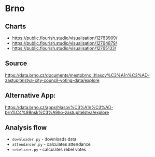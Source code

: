 # Brno

## Charts
- https://public.flourish.studio/visualisation/12763909/
- https://public.flourish.studio/visualisation/12764879/
- https://public.flourish.studio/visualisation/12765133/

## Source
https://data.brno.cz/documents/mestobrno::hlasov%C3%A1n%C3%AD-zastupitelstva-city-council-voting-data/explore 

## Alternative App:
https://data.brno.cz/apps/hlasov%C3%A1n%C3%AD-brn%C4%9Bnsk%C3%A9ho-zastupitelstva/explore

## Analysis flow
- `downloader.py` - downloads data
- `attendancer.py` - calculates attendance
- `rebelizer.py` - calculates rebel votes